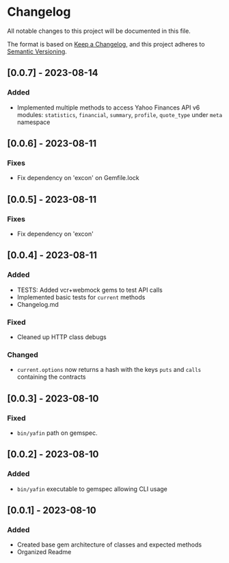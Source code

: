# Changelog

All notable changes to this project will be documented in this file.

The format is based on [Keep a Changelog](https://keepachangelog.com/en/1.0.0/),
and this project adheres to [Semantic Versioning](https://semver.org/spec/v2.0.0.html).

## [0.0.7] - 2023-08-14

### Added
- Implemented multiple methods to access Yahoo Finances API v6 modules: `statistics`, `financial`, `summary`, `profile`, `quote_type` under `meta` namespace

## [0.0.6] - 2023-08-11

### Fixes
- Fix dependency on 'excon' on Gemfile.lock

## [0.0.5] - 2023-08-11

### Fixes
- Fix dependency on 'excon'

## [0.0.4] - 2023-08-11

### Added
- TESTS: Added vcr+webmock gems to test API calls
- Implemented basic tests for `current` methods
- Changelog.md

### Fixed
- Cleaned up HTTP class debugs

### Changed
- `current.options` now returns a hash with the keys `puts` and `calls` containing the contracts


## [0.0.3] - 2023-08-10
### Fixed
- `bin/yafin` path on gemspec.


## [0.0.2] - 2023-08-10
### Added
- `bin/yafin` executable to gemspec allowing CLI usage


## [0.0.1] - 2023-08-10

### Added
- Created base gem architecture of classes and expected methods
- Organized Readme
